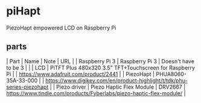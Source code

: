 # piHapt
PiezoHapt empowered LCD on Raspberry Pi

## parts

| Part | Name | Note | URL |
| Raspberry Pi 3 | Raspberry Pi 3 | Doesn't have to be 3 |  |
| LCD | PiTFT Plus 480x320 3.5" TFT+Touchscreen for Raspberry Pi |  | https://www.adafruit.com/product/2441 |
| PiezoHapt | PHUA8060-35A-33-000 |  | https://www.digikey.com/en/product-highlight/t/tdk/phu-series-piezohapt |
| Piezo driver | Piezo Haptic Flex Module | DRV2667 | https://www.tindie.com/products/Fyberlabs/piezo-haptic-flex-module/ |
